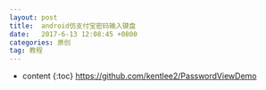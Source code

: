 ```yaml
---
layout: post
title:  android仿支付宝密码输入键盘
date:   2017-6-13 12:08:45 +0800
categories: 原创
tag: 教程
---
```


* content
{:toc}
https://github.com/kentlee2/PasswordViewDemo
